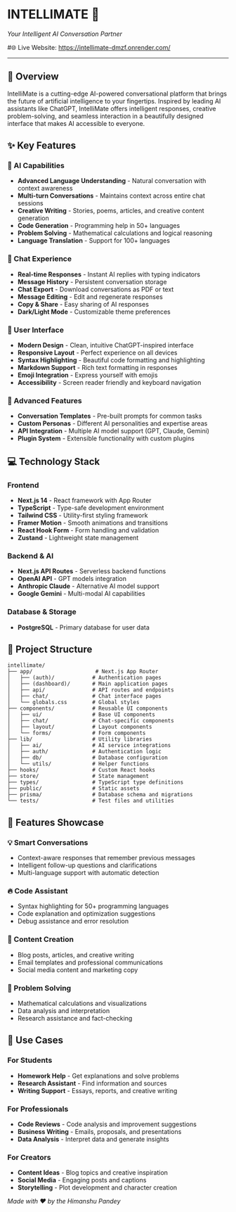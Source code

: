 # INTELLIMATE 🤖
*Your Intelligent AI Conversation Partner*

#🌐 Live Website: https://intellimate-dmzf.onrender.com/

---

## 🌟 Overview

IntelliMate is a cutting-edge AI-powered conversational platform that brings the future of artificial intelligence to your fingertips. Inspired by leading AI assistants like ChatGPT, IntelliMate offers intelligent responses, creative problem-solving, and seamless interaction in a beautifully designed interface that makes AI accessible to everyone.

## ✨ Key Features

### 🧠 AI Capabilities
- **Advanced Language Understanding** - Natural conversation with context awareness
- **Multi-turn Conversations** - Maintains context across entire chat sessions
- **Creative Writing** - Stories, poems, articles, and creative content generation
- **Code Generation** - Programming help in 50+ languages
- **Problem Solving** - Mathematical calculations and logical reasoning
- **Language Translation** - Support for 100+ languages

### 💬 Chat Experience
- **Real-time Responses** - Instant AI replies with typing indicators
- **Message History** - Persistent conversation storage
- **Chat Export** - Download conversations as PDF or text
- **Message Editing** - Edit and regenerate responses
- **Copy & Share** - Easy sharing of AI responses
- **Dark/Light Mode** - Customizable theme preferences

### 🎨 User Interface
- **Modern Design** - Clean, intuitive ChatGPT-inspired interface
- **Responsive Layout** - Perfect experience on all devices
- **Syntax Highlighting** - Beautiful code formatting and highlighting
- **Markdown Support** - Rich text formatting in responses
- **Emoji Integration** - Express yourself with emojis
- **Accessibility** - Screen reader friendly and keyboard navigation

### 🔧 Advanced Features
- **Conversation Templates** - Pre-built prompts for common tasks
- **Custom Personas** - Different AI personalities and expertise areas
- **API Integration** - Multiple AI model support (GPT, Claude, Gemini)
- **Plugin System** - Extensible functionality with custom plugins


## 💻 Technology Stack

### Frontend
- **Next.js 14** - React framework with App Router
- **TypeScript** - Type-safe development environment
- **Tailwind CSS** - Utility-first styling framework
- **Framer Motion** - Smooth animations and transitions
- **React Hook Form** - Form handling and validation
- **Zustand** - Lightweight state management

### Backend & AI
- **Next.js API Routes** - Serverless backend functions
- **OpenAI API** - GPT models integration
- **Anthropic Claude** - Alternative AI model support
- **Google Gemini** - Multi-modal AI capabilities

### Database & Storage
- **PostgreSQL** - Primary database for user data

## 📁 Project Structure

```
intellimate/
├── app/                    # Next.js App Router
│   ├── (auth)/            # Authentication pages
│   ├── (dashboard)/       # Main application pages
│   ├── api/               # API routes and endpoints
│   ├── chat/              # Chat interface pages
│   └── globals.css        # Global styles
├── components/            # Reusable UI components
│   ├── ui/                # Base UI components
│   ├── chat/              # Chat-specific components
│   ├── layout/            # Layout components
│   └── forms/             # Form components
├── lib/                   # Utility libraries
│   ├── ai/                # AI service integrations
│   ├── auth/              # Authentication logic
│   ├── db/                # Database configuration
│   └── utils/             # Helper functions
├── hooks/                 # Custom React hooks
├── store/                 # State management
├── types/                 # TypeScript type definitions
├── public/                # Static assets
├── prisma/                # Database schema and migrations
└── tests/                 # Test files and utilities
```


## 🎨 Features Showcase

### 💡 Smart Conversations
- Context-aware responses that remember previous messages
- Intelligent follow-up questions and clarifications
- Multi-language support with automatic detection

### 🔥 Code Assistant
- Syntax highlighting for 50+ programming languages
- Code explanation and optimization suggestions
- Debug assistance and error resolution

### 📝 Content Creation
- Blog posts, articles, and creative writing
- Email templates and professional communications
- Social media content and marketing copy

### 🧮 Problem Solving
- Mathematical calculations and visualizations
- Data analysis and interpretation
- Research assistance and fact-checking


## 🎯 Use Cases

### For Students
- **Homework Help** - Get explanations and solve problems
- **Research Assistant** - Find information and sources
- **Writing Support** - Essays, reports, and creative writing

### For Professionals
- **Code Reviews** - Code analysis and improvement suggestions
- **Business Writing** - Emails, proposals, and presentations
- **Data Analysis** - Interpret data and generate insights

### For Creators
- **Content Ideas** - Blog topics and creative inspiration
- **Social Media** - Engaging posts and captions
- **Storytelling** - Plot development and character creation



*Made with ❤️ by the Himanshu Pandey*
